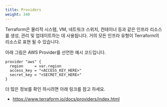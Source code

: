 ```yaml
---
title: Providers
weight: 340
---
```


Terraform은 물리적 시스템, VM, 네트워크 스위치, 컨테이너 등과 같은 인프라 리소스를 생성, 관리 및 업데이트하는 데 사용됩니다. 거의 모든 인프라 유형이 Terraform의 리소스로 표현 될 수 있습니다.

아래 그림은 AWS Provider를 선언한 예시 코드입니다.

```
provider "aws" {
  region     = var.region
  access_key = "<ACCESS_KEY_HERE>"
  secret_key = "<SECRET_KEY_HERE>"
}
```

더 많은 정보를 확인 하시려면 아래 링크를 참고 하세요.

* https://www.terraform.io/docs/providers/index.html
